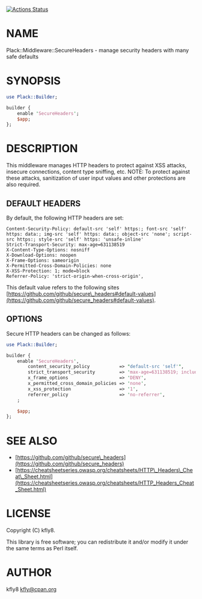 [![Actions Status](https://github.com/kfly8/p5-Plack-Middleware-SecureHeaders/actions/workflows/test.yml/badge.svg)](https://github.com/kfly8/p5-Plack-Middleware-SecureHeaders/actions)
# NAME

Plack::Middleware::SecureHeaders - manage security headers with many safe defaults

# SYNOPSIS

```perl
use Plack::Builder;

builder {
    enable 'SecureHeaders';
    $app;
};
```

# DESCRIPTION

This middleware manages HTTP headers to protect against XSS attacks, insecure connections, content type sniffing, etc.
NOTE: To protect against these attacks, sanitization of user input values and other protections are also required.

## DEFAULT HEADERS

By default, the following HTTP headers are set:

```
Content-Security-Policy: default-src 'self' https:; font-src 'self' https: data:; img-src 'self' https: data:; object-src 'none'; script-src https:; style-src 'self' https: 'unsafe-inline'
Strict-Transport-Security: max-age=631138519
X-Content-Type-Options: nosniff
X-Download-Options: noopen
X-Frame-Options: sameorigin
X-Permitted-Cross-Domain-Policies: none
X-XSS-Protection: 1; mode=block
Referrer-Policy: 'strict-origin-when-cross-origin',
```

This default value refers to the following sites [https://github.com/github/secure\_headers#default-values](https://github.com/github/secure_headers#default-values).

## OPTIONS

Secure HTTP headers can be changed as follows:

```perl
use Plack::Builder;

builder {
    enable 'SecureHeaders',
        content_security_policy           => "default-src 'self'",
        strict_transport_security         => 'max-age=631138519; includeSubDomains',
        x_frame_options                   => 'DENY',
        x_permitted_cross_domain_policies => 'none',
        x_xss_protection                  => '1',
        referrer_policy                   => 'no-referrer',
    ;

    $app;
};
```

# SEE ALSO

- [https://github.com/github/secure\_headers](https://github.com/github/secure_headers)
- [https://cheatsheetseries.owasp.org/cheatsheets/HTTP\_Headers\_Cheat\_Sheet.html](https://cheatsheetseries.owasp.org/cheatsheets/HTTP_Headers_Cheat_Sheet.html)

# LICENSE

Copyright (C) kfly8.

This library is free software; you can redistribute it and/or modify
it under the same terms as Perl itself.

# AUTHOR

kfly8 <kfly@cpan.org>
